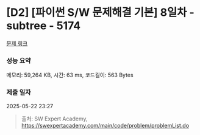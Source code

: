 # [D2] [파이썬 S/W 문제해결 기본] 8일차 - subtree - 5174 

[문제 링크](https://swexpertacademy.com/main/code/problem/problemDetail.do?contestProbId=AWTay1Z64cQDFAVT) 

### 성능 요약

메모리: 59,264 KB, 시간: 63 ms, 코드길이: 563 Bytes

### 제출 일자

2025-05-22 23:27



> 출처: SW Expert Academy, https://swexpertacademy.com/main/code/problem/problemList.do